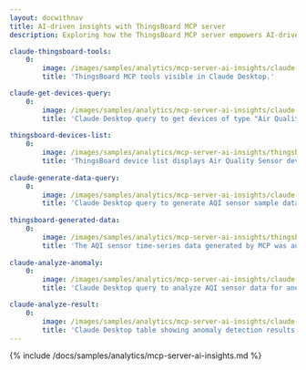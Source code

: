 ```yaml
---
layout: docwithnav
title: AI-driven insights with ThingsBoard MCP server
description: Exploring how the ThingsBoard MCP server empowers AI-driven insights for smarter IoT data management

claude-thingsboard-tools:
    0:
        image: /images/samples/analytics/mcp-server-ai-insights/claude-thingsboard-tools.png
        title: 'ThingsBoard MCP tools visible in Claude Desktop.'

claude-get-devices-query:
    0:
        image: /images/samples/analytics/mcp-server-ai-insights/claude-get-devices-query.png
        title: 'Claude Desktop query to get devices of type "Air Quality Sensor".'
    
thingsboard-devices-list:
    0:
        image: /images/samples/analytics/mcp-server-ai-insights/thingsboard-devices-list-1-ce.png
        title: 'ThingsBoard device list displays Air Quality Sensor devices.'
    
claude-generate-data-query:
    0:
        image: /images/samples/analytics/mcp-server-ai-insights/claude-generate-data-query.png
        title: 'Claude Desktop query to generate AQI sensor sample data.'
    
thingsboard-generated-data:
    0:
        image: /images/samples/analytics/mcp-server-ai-insights/thingsboard-generated-data-1-ce.png
        title: 'The AQI sensor time-series data generated by MCP was automatically added to ThingsBoard.'
    
claude-analyze-anomaly:
    0:
        image: /images/samples/analytics/mcp-server-ai-insights/claude-analyze-anomaly.png
        title: 'Claude Desktop query to analyze AQI sensor data for anomalies.'

claude-analyze-result:
    0:
        image: /images/samples/analytics/mcp-server-ai-insights/claude-analyze-result.png
        title: 'Claude Desktop table showing anomaly detection results.'
---
```


{% include /docs/samples/analytics/mcp-server-ai-insights.md %}